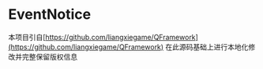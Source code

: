 # EventNotice

本项目引自[https://github.com/liangxiegame/QFramework](https://github.com/liangxiegame/QFramework)
在此源码基础上进行本地化修改并完整保留版权信息
